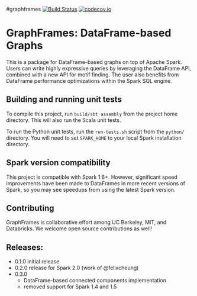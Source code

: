 #graphframes
[![Build Status](https://travis-ci.org/graphframes/graphframes.svg?branch=master)](https://travis-ci.org/graphframes/graphframes)
[![codecov.io](http://codecov.io/github/graphframes/graphframes/coverage.svg?branch=master)](http://codecov.io/github/graphframes/graphframes?branch=master)


# GraphFrames: DataFrame-based Graphs

This is a package for DataFrame-based graphs on top of Apache Spark.
Users can write highly expressive queries by leveraging the DataFrame API, combined with a new
API for motif finding.  The user also benefits from DataFrame performance optimizations
within the Spark SQL engine.

## Building and running unit tests

To compile this project, run `build/sbt assembly` from the project home directory.
This will also run the Scala unit tests.

To run the Python unit tests, run the `run-tests.sh` script from the `python/` directory.
You will need to set `SPARK_HOME` to your local Spark installation directory.

## Spark version compatibility

This project is compatible with Spark 1.6+.  However, significant speed improvements have been
made to DataFrames in more recent versions of Spark, so you may see speedups from using the latest
Spark version.

## Contributing

GraphFrames is collaborative effort among UC Berkeley, MIT, and Databricks.
We welcome open source contributions as well!

## Releases:

- 0.1.0 initial release
- 0.2.0 release for Spark 2.0 (work of @felixcheung)
- 0.3.0
  - DataFrame-based connected components implementation
  - removed support for Spark 1.4 and 1.5
